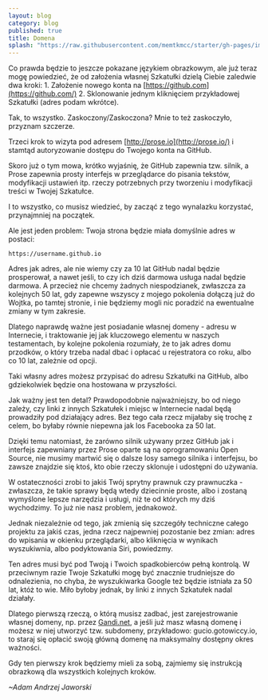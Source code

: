 ```yaml
---
layout: blog
category: blog
published: true
title: Domena
splash: "https://raw.githubusercontent.com/memtkmcc/starter/gh-pages/img/usr/quad-tty.jpg"
---
```


Co prawda będzie to jeszcze pokazane językiem obrazkowym, ale już teraz mogę powiedzieć, że od założenia własnej Szkatułki dzielą Ciebie zaledwie dwa kroki: 1. Założenie nowego konta na [https://github.com](https://github.com/) 2. Sklonowanie jednym kliknięciem przykładowej Szkatułki (adres podam wkrótce).

Tak, to wszystko. Zaskoczony/Zaskoczona? Mnie to też zaskoczyło, przyznam szczerze.

Trzeci krok to wizyta pod adresem [http://prose.io](http://prose.io/) i stamtąd autoryzowanie dostępu do Twojego konta na GitHub.

Skoro już o tym mowa, krótko wyjaśnię, że GitHub zapewnia tzw. silnik, a Prose zapewnia prosty interfejs w przeglądarce do pisania tekstów, modyfikacji ustawień itp. rzeczy potrzebnych przy tworzeniu i modyfikacji treści w Twojej Szkatułce.

I to wszystko, co musisz wiedzieć, by zacząć z tego wynalazku korzystać, przynajmniej na początek.

Ale jest jeden problem: Twoja strona będzie miała domyślnie adres w postaci:

`https://username.github.io`

Adres jak adres, ale nie wiemy czy za 10 lat GitHub nadal będzie prosperował, a nawet jeśli, to czy ich dziś darmowa usługa nadal będzie darmowa. A przecież nie chcemy żadnych niespodzianek, zwłaszcza za kolejnych 50 lat, gdy zapewne wszyscy z mojego pokolenia dołączą już do Wojtka, po tamtej stronie, i nie będziemy mogli nic poradzić na ewentualne zmiany w tym zakresie.

Dlatego naprawdę ważne jest posiadanie własnej domeny - adresu w Internecie, i traktowanie jej jak kluczowego elementu w naszych testamentach, by kolejne pokolenia rozumiały, że to jak adres domu przodków, o który trzeba nadal dbać i opłacać u rejestratora co roku, albo co 10 lat, zależnie od opcji.

Taki własny adres możesz przypisać do adresu Szkatułki na GitHub, albo gdziekolwiek będzie ona hostowana w przyszłości.

Jak ważny jest ten detal? Prawdopodobnie najważniejszy, bo od niego zależy, czy linki z innych Szkatułek i miejsc w Internecie nadal będą prowadziły pod działający adres. Bez tego cała rzecz mijałaby się trochę z celem, bo byłaby równie niepewna jak los Facebooka za 50 lat.

Dzięki temu natomiast, że zarówno silnik używany przez GitHub jak i interfejs zapewniany przez Prose oparte są na oprogramowaniu Open Source, nie musimy martwić się o dalsze losy samego silnika i interfejsu, bo zawsze znajdzie się ktoś, kto obie rzeczy sklonuje i udostępni do używania.

W ostateczności zrobi to jakiś Twój sprytny prawnuk czy prawnuczka - zwłaszcza, że takie sprawy będą wtedy dziecinnie proste, albo i zostaną wymyślone lepsze narzędzia i usługi, niż te od których my dziś wychodzimy. To już nie nasz problem, jednakowoż.

Jednak niezależnie od tego, jak zmienią się szczegóły techniczne całego projektu za jakiś czas, jedna rzecz najpewniej pozostanie bez zmian: adres do wpisania w okienku przeglądarki, albo kliknięcia w wynikach wyszukiwnia, albo podyktowania Siri, powiedzmy.

Ten adres musi być pod Twoją i Twoich spadkobierców pełną kontrolą. W przeciwnym razie Twoje Szkatułki mogę być znacznie trudniejsze do odnalezienia, no chyba, że wyszukiwarka Google też będzie istniała za 50 lat, któż to wie. Miło byłoby jednak, by linki z innych Szkatułek nadal działały.

Dlatego pierwszą rzeczą, o którą musisz zadbać, jest zarejestrowanie własnej domeny, np. przez [Gandi.net](http://www.gandi.net/), a jeśli już masz własną domenę i możesz w niej utworzyć tzw. subdomeny, przykładowo: gucio.gotowiccy.io, to staraj się opłacić swoją główną domenę na maksymalny dostępny okres ważności.

Gdy ten pierwszy krok będziemy mieli za sobą, zajmiemy się instrukcją obrazkową dla wszystkich kolejnych kroków.

_~Adam Andrzej Jaworski_